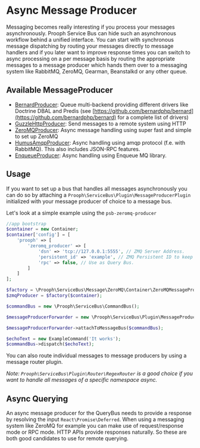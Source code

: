 # Async Message Producer

Messaging becomes really interesting if you process your messages asynchronously. Prooph Service Bus can
hide such an asynchronous workflow behind a unified interface. You can start with synchronous message
dispatching by routing your messages directly to message handlers and if you later want to improve response
times you can switch to async processing on a per message basis by routing the appropriate messages to a
message producer which hands them over to a messaging system like RabbitMQ, ZeroMQ, Gearman, Beanstalkd or any
other queue.

## Available MessageProducer

- [BernardProducer](https://github.com/prooph/psb-bernard-producer): Queue multi-backend providing different
  drivers like Doctrine DBAL and Predis (see
  [https://github.com/bernardphp/bernard](https://github.com/bernardphp/bernard) for a complete list of drivers)
- [GuzzleHttpProducer](https://github.com/prooph/psb-http-producer): Send messages to a remote system using
  HTTP
- [ZeroMQProducer](https://github.com/prooph/psb-zeromq-producer): Async message handling using super fast
and simple to set up ZeroMQ
- [HumusAmqpProducer](https://github.com/prooph/humus-amqp-producer): Async handling using amqp protocol
(f.e. with RabbitMQ). This also includes JSON-RPC features.
- [EnqueueProducer](https://github.com/prooph/psb-enqueue-producer): Async handling using Enqueue MQ library.

## Usage

If you want to set up a bus that handles all messages asynchronously you can do so by attaching a
`Prooph\ServiceBus\Plugin\MessageProducerPlugin` initialized with your message producer of choice
to a message bus.

Let's look at a simple example using the `psb-zeromq-producer`

```php
//app bootstrap
$container = new Container;
$container['config'] = [
    'prooph' => [
        'zeromq_producer' => [
            'dsn' => 'tcp://127.0.0.1:5555', // ZMQ Server Address.
            'persistent_id' => 'example', // ZMQ Persistent ID to keep connections alive between requests.
            'rpc' => false, // Use as Query Bus.
        ]
    ]
];

$factory = \Prooph\ServiceBus\Message\ZeroMQ\Container\ZeroMQMessageProducerFactory;
$zmqProducer = $factory($container);

$commandBus = new \Prooph\ServiceBus\CommandBus();

$messageProducerForwarder = new \Prooph\ServiceBus\Plugin\MessageProducerPlugin($zmqProducer);

$messageProducerForwarder->attachToMessageBus($commandBus);

$echoText = new ExampleCommand('It works');
$commandBus->dispatch($echoText);
```

You can also route individual messages to message producers by using a message router plugin.

*Note: `Prooph\ServiceBus\Plugin\Router\RegexRouter` is a good choice
if you want to handle all messages of a specific namespace async.*

## Async Querying

An async message producer for the QueryBus needs to provide a response by resolving the input
`React\Promise\Deferred`. When using a messaging system like ZeroMQ for example you can make use of
request/response mode or RPC mode. HTTP APIs provide responses naturally. So these are both good
candidates to use for remote querying.
